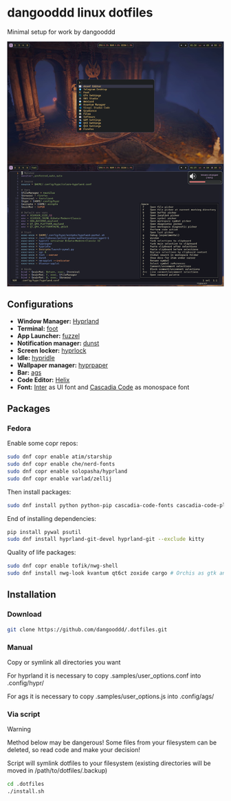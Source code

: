 # dangooddd linux dotfiles
Minimal setup for work by dangooddd

<img align="center" src="./.samples/look.png">

## Configurations 
* **Window Manager:** [Hyprland](https://github.com/hyprwm/Hyprland)
* **Terminal:** [foot](https://codeberg.org/dnkl/foot)
* **App Launcher:** [fuzzel](https://codeberg.org/dnkl/fuzzel)
* **Notification manager:** [dunst](https://github.com/dunst-project/dunst)
* **Screen locker:** [hyprlock](https://github.com/hyprwm/hyprlock)
* **Idle:** [hypridle](https://github.com/hyprwm/hypridle)
* **Wallpaper manager:** [hyprpaper](https://github.com/hyprwm/hyprpaper)
* **Bar:** [ags](https://github.com/Aylur/ags)
* **Code Editor:** [Helix](https://github.com/helix-editor/helix)
* **Font:** [Inter](https://github.com/rsms/inter) as UI font and [Cascadia Code](https://github.com/microsoft/cascadia-code) as monospace font

## Packages
### Fedora
Enable some copr repos:
```bash 
sudo dnf copr enable atim/starship
sudo dnf copr enable che/nerd-fonts
sudo dnf copr enable solopasha/hyprland
sudo dnf copr enable varlad/zellij
```
Then install packages:
```bash
sudo dnf install python python-pip cascadia-code-fonts cascadia-code-pl-fonts rsms-inter-fonts nerd-fonts wl-clipboard papirus-icon-theme network-manager-applet blueman pamixer starship foot fuzzel dunst aylurs-gtk-shell-git helix zellij hyprpaper hyprlock hypridle
```
End of installing dependencies:
```bash
pip install pywal psutil
sudo dnf install hyprland-git-devel hyprland-git --exclude kitty
```
Quality of life packages:
```bash 
sudo dnf copr enable tofik/nwg-shell
sudo dnf install nwg-look kvantum qt6ct zoxide cargo # Orchis as gtk and kvantum theme
```

## Installation

### Download
```bash
git clone https://github.com/dangooddd/.dotfiles.git
```

### Manual
Copy or symlink all directories you want

For hyprland it is necessary to copy .samples/user_options.conf into .config/hypr/

For ags it is necessary to copy .samples/user_options.js into .config/ags/

### Via script
> [!Warning]
> Method below may be dangerous! Some files from your filesystem can be deleted, so read code and make your decision!

Script will symlink dotfiles to your filesystem (existing directories will be moved in /path/to/dotfiles/.backup)
```bash
cd .dotfiles
./install.sh
```
